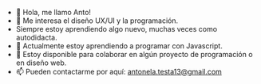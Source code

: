 - 👋 Hola, me llamo Anto!
- 👀 Me interesa el diseño UX/UI y la programación.
- Siempre estoy aprendiendo algo nuevo, muchas veces como autodidacta.
- 🌱 Actualmente estoy aprendiendo a programar con Javascript.
- 💞 Estoy disponible para colaborar en algún proyecto de programación o en diseño web.
- 📫 Pueden contactarme por aquí: antonela.testa13@gmail.com
<!---
anto513/anto513 is a ✨ special ✨ repository because its `README.md` (this file) appears on your GitHub profile.
You can click the Preview link to take a look at your changes.
--->
